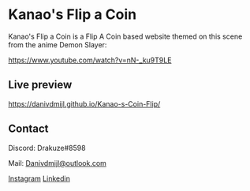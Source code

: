 # Kanao's Flip a Coin

Kanao's Flip a Coin is a Flip A Coin based website themed on this scene from the anime Demon Slayer:

https://www.youtube.com/watch?v=nN-_ku9T9LE

## Live preview
https://danivdmijl.github.io/Kanao-s-Coin-Flip/

## Contact

Discord: Drakuze#8598

Mail: Danivdmijl@outlook.com

[Instagram](https://www.instagram.com/danimjl/)
[Linkedin](https://www.linkedin.com/in/dani-van-der-mijl-163246232/?originalSubdomain=nl)
